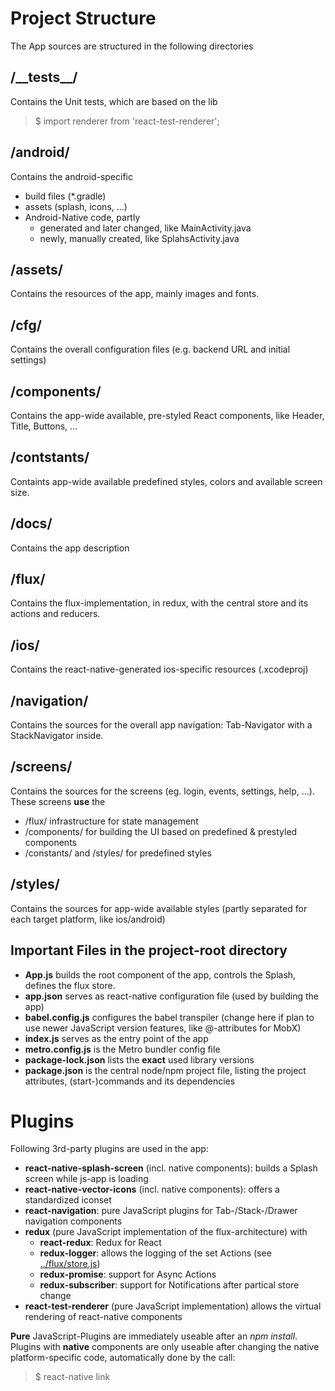 # Project Structure
The App sources are structured in the following directories
## /\_\_tests__/
Contains the Unit tests, which are based on the lib
> $ import renderer from 'react-test-renderer';

## /android/
Contains the android-specific
* build files (*.gradle)
* assets (splash, icons, ...)
* Android-Native code, partly
    * generated and later changed, like MainActivity.java
    * newly, manually created, like SplahsActivity.java
## /assets/
Contains the resources of the app, mainly images and fonts.

## /cfg/
Contains the overall configuration files (e.g. backend URL and initial settings)

## /components/
Contains the app-wide available, pre-styled React components, like Header, Title, Buttons, ...

## /contstants/
Containts app-wide available predefined styles, colors and available screen size.

## /docs/
Contains the app description

## /flux/
Contains the flux-implementation, in redux, with the central store and its actions and reducers.

## /ios/
Contains the react-native-generated ios-specific resources (.xcodeproj)

## /navigation/
Contains the sources for the overall app navigation: Tab-Navigator with a StackNavigator inside.

## /screens/
Contains the sources for the screens (eg. login, events, settings, help, ...). These screens **use** the
* /flux/ infrastructure for state management
* /components/ for building the UI based on predefined & prestyled components
* /constants/ and /styles/ for predefined styles

## /styles/
Contains the sources for app-wide available styles (partly separated for each target platform, like ios/android)

## Important Files in the project-root directory
* **App.js** builds the root component of the app, controls the Splash, defines the flux store.
* **app.json** serves as react-native configuration file (used by building the app)
* **babel.config.js** configures the babel transpiler (change here if plan to use newer JavaScript version features, like @-attributes for MobX)
* **index.js** serves as the entry point of the app
* **metro.config.js** is the Metro bundler config file
* **package-lock.json** lists the **exact** used library versions
* **package.json** is the central node/npm project file, listing the project attributes, (start-)commands and its dependencies

# Plugins
Following 3rd-party plugins are used in the app:
* **react-native-splash-screen** (incl. native components): builds a Splash screen while js-app is loading
* **react-native-vector-icons** (incl. native components): offers a standardized iconset
* **react-navigation**: pure JavaScript plugins for Tab-/Stack-/Drawer navigation components
* **redux** (pure JavaScript implementation of the flux-architecture) with 
    * **react-redux**: Redux for React
    * **redux-logger**: allows the logging of the set Actions (see [../flux/store.js](../flux/store.js))
    * **redux-promise**: support for Async Actions
    * **redux-subscriber**: support for Notifications after partical store change
* **react-test-renderer** (pure JavaScript implementation) allows the virtual rendering of react-native components

**Pure** JavaScript-Plugins are immediately useable after an *npm install*.<br>
Plugins with **native** components are only useable after changing the native platform-specific code, automatically done by the call:
> $ react-native link
